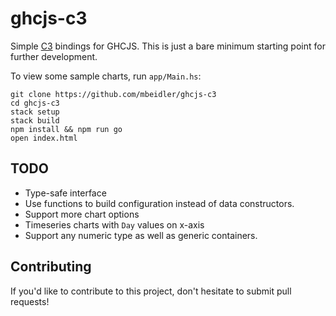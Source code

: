 # ghcjs-c3

Simple [C3](http://c3js.org/) bindings for GHCJS. This is just a bare minimum starting point for further development.

To view some sample charts, run `app/Main.hs`:

```
git clone https://github.com/mbeidler/ghcjs-c3
cd ghcjs-c3
stack setup
stack build
npm install && npm run go
open index.html
```

## TODO

- Type-safe interface
- Use functions to build configuration instead of data constructors.
- Support more chart options
- Timeseries charts with `Day` values on x-axis
- Support any numeric type as well as generic containers.

## Contributing

If you'd like to contribute to this project, don't hesitate to submit pull requests!

